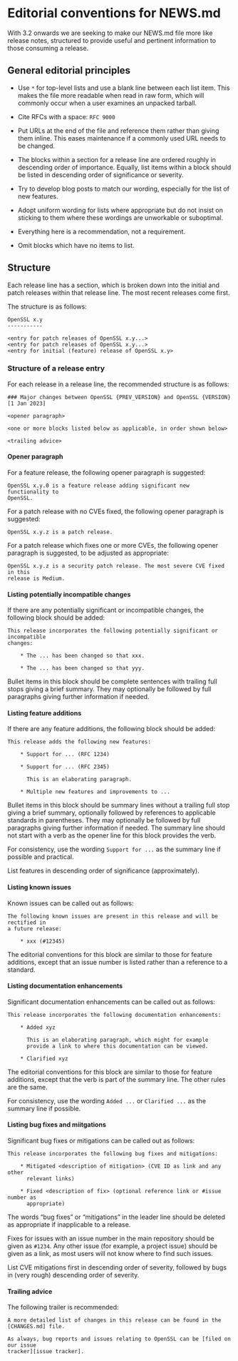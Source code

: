 Editorial conventions for NEWS.md
=================================

With 3.2 onwards we are seeking to make our NEWS.md file more like release
notes, structured to provide useful and pertinent information to those consuming
a release.

General editorial principles
----------------------------

- Use `*` for top-level lists and use a blank line between each list item.
  This makes the file more readable when read in raw form, which will commonly
  occur when a user examines an unpacked tarball.

- Cite RFCs with a space: `RFC 9000`

- Put URLs at the end of the file and reference them rather than giving them
  inline. This eases maintenance if a commonly used URL needs to be changed.

- The blocks within a section for a release line are ordered roughly in
  descending order of importance. Equally, list items within a block should be
  listed in descending order of significance or severity.

- Try to develop blog posts to match our wording, especially for the list of
  new features.

- Adopt uniform wording for lists where appropriate but do not insist on
  sticking to them where these wordings are unworkable or suboptimal.

- Everything here is a recommendation, not a requirement.

- Omit blocks which have no items to list.

Structure
---------

Each release line has a section, which is broken down into the initial and patch
releases within that release line. The most recent releases come first.

The structure is as follows:

```text
OpenSSL x.y
-----------

<entry for patch releases of OpenSSL x.y...>
<entry for patch releases of OpenSSL x.y...>
<entry for initial (feature) release of OpenSSL x.y>
```

### Structure of a release entry

For each release in a release line, the recommended structure is as follows:

```text
### Major changes between OpenSSL {PREV_VERSION} and OpenSSL {VERSION} [1 Jan 2023]

<opener paragraph>

<one or more blocks listed below as applicable, in order shown below>

<trailing advice>
```

#### Opener paragraph

For a feature release, the following opener paragraph is suggested:

```text
OpenSSL x.y.0 is a feature release adding significant new functionality to
OpenSSL.
```

For a patch release with no CVEs fixed, the following opener paragraph is
suggested:

```text
OpenSSL x.y.z is a patch release.
```

For a patch release which fixes one or more CVEs, the following opener paragraph
is suggested, to be adjusted as appropriate:

```text
OpenSSL x.y.z is a security patch release. The most severe CVE fixed in this
release is Medium.
```

#### Listing potentially incompatible changes

If there are any potentially significant or incompatible changes, the following
block should be added:

```text
This release incorporates the following potentially significant or incompatible
changes:

    * The ... has been changed so that xxx.

    * The ... has been changed so that yyy.

```

Bullet items in this block should be complete sentences with trailing full stops
giving a brief summary. They may optionally be followed by full paragraphs
giving further information if needed.

#### Listing feature additions

If there are any feature additions, the following block should be added:

```text
This release adds the following new features:

    * Support for ... (RFC 1234)

    * Support for ... (RFC 2345)

      This is an elaborating paragraph.

    * Multiple new features and improvements to ...

```

Bullet items in this block should be summary lines without a trailing full stop
giving a brief summary, optionally followed by references to applicable
standards in parentheses. They may optionally be followed by full paragraphs
giving further information if needed. The summary line should not start with a
verb as the opener line for this block provides the verb.

For consistency, use the wording `Support for ...` as the summary line if
possible and practical.

List features in descending order of significance (approximately).

#### Listing known issues

Known issues can be called out as follows:

```text
The following known issues are present in this release and will be rectified in
a future release:

    * xxx (#12345)

```

The editorial conventions for this block are similar to those for feature
additions, except that an issue number is listed rather than a reference to a
standard.

#### Listing documentation enhancements

Significant documentation enhancements can be called out as follows:

```text
This release incorporates the following documentation enhancements:

    * Added xyz

      This is an elaborating paragraph, which might for example
      provide a link to where this documentation can be viewed.

    * Clarified xyz

```

The editorial conventions for this block are similar to those for feature
additions, except that the verb is part of the summary line. The other rules are
the same.

For consistency, use the wording `Added ...` or `Clarified ...` as the summary
line if possible.

#### Listing bug fixes and miitgations

Significant bug fixes or mitigations can be called out as follows:

```text
This release incorporates the following bug fixes and mitigations:

    * Mitigated <description of mitigation> (CVE ID as link and any other
      relevant links)

    * Fixed <description of fix> (optional reference link or #issue number as
      appropriate)
```

The words “bug fixes” or “mitigations” in the leader line should be deleted as
appropriate if inapplicable to a release.

Fixes for issues with an issue number in the main repository should be given as
`#1234`. Any other issue (for example, a project issue) should be given as a
link, as most users will not know where to find such issues.

List CVE mitigations first in descending order of severity, followed by bugs in
(very rough) descending order of severity.

#### Trailing advice

The following trailer is recommended:

```text
A more detailed list of changes in this release can be found in the
[CHANGES.md] file.

As always, bug reports and issues relating to OpenSSL can be [filed on our issue
tracker][issue tracker].
```
